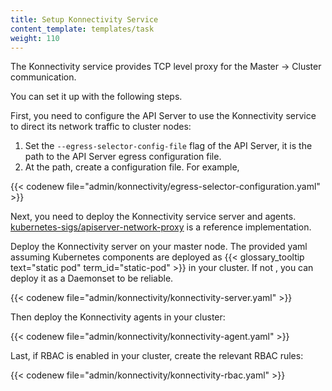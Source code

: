 ```yaml
---
title: Setup Konnectivity Service
content_template: templates/task
weight: 110
---
```


The Konnectivity service provides TCP level proxy for the Master → Cluster
communication.

You can set it up with the following steps.

First, you need to configure the API Server to use the Konnectivity service to
direct its network traffic to cluster nodes:

1. Set the `--egress-selector-config-file` flag of the API Server, it is the
   path to the API Server egress configuration file.
2. At the path, create a configuration file. For example,

{{< codenew file="admin/konnectivity/egress-selector-configuration.yaml" >}}

Next, you need to deploy the Konnectivity service server and agents.
[kubernetes-sigs/apiserver-network-proxy](https://github.com/kubernetes-sigs/apiserver-network-proxy)
is a reference implementation.

Deploy the Konnectivity server on your master node. The provided yaml assuming
Kubernetes components are deployed as {{< glossary_tooltip text="static pod"
term_id="static-pod" >}} in your cluster. If not , you can deploy it as a Daemonset
to be reliable.

{{< codenew file="admin/konnectivity/konnectivity-server.yaml" >}}

Then deploy the Konnectivity agents in your cluster:

{{< codenew file="admin/konnectivity/konnectivity-agent.yaml" >}}

Last, if RBAC is enabled in your cluster, create the relevant RBAC rules:

{{< codenew file="admin/konnectivity/konnectivity-rbac.yaml" >}}
